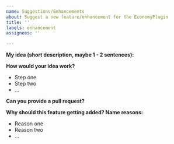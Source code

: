 ```yaml
---
name: Suggestions/Enhancements
about: Suggest a new feature/enhancement for the EconomyPlugin
title: ''
labels: enhancement
assignees: ''

---
```


**My idea (short description, maybe 1 - 2 sentences):**  

**How would your idea work?** 
- Step one 
- Step two
 - ...  

**Can you provide a pull request?**  

**Why should this feature getting added? Name reasons:** 
- Reason one 
- Reason two 
- ...

